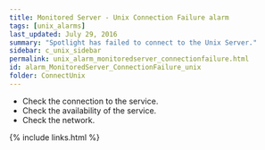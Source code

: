 ```yaml
---
title: ﻿Monitored Server - Unix Connection Failure alarm
tags: [unix_alarms]
last_updated: July 29, 2016
summary: "Spotlight has failed to connect to the Unix Server."
sidebar: c_unix_sidebar
permalink: unix_alarm_monitoredserver_connectionfailure.html
id: alarm_MonitoredServer_ConnectionFailure_unix
folder: ConnectUnix
---
```




* Check the connection to the service.
* Check the availability of the service.
* Check the network.


{% include links.html %}
